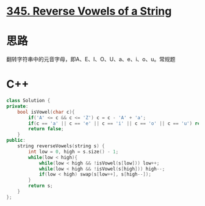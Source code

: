 # [345. Reverse Vowels of a String](https://leetcode.com/problems/reverse-vowels-of-a-string/description/)
# 思路
翻转字符串中的元音字母，即A、E、I、O、U、a、e、i、o、u。常规题  
# C++
```C++
class Solution {
private:
    bool isVowel(char c){
        if('A' <= c && c <= 'Z') c = c - 'A' + 'a';
        if(c == 'a' || c == 'e' || c == 'i' || c == 'o' || c == 'u') return true;
        return false;
    }
public:
    string reverseVowels(string s) {
        int low = 0, high = s.size() - 1;
        while(low < high){
            while(low < high && !isVowel(s[low])) low++;
            while(low < high && !isVowel(s[high])) high--;
            if(low < high) swap(s[low++], s[high--]);
        }
        return s;
    }
};
```
